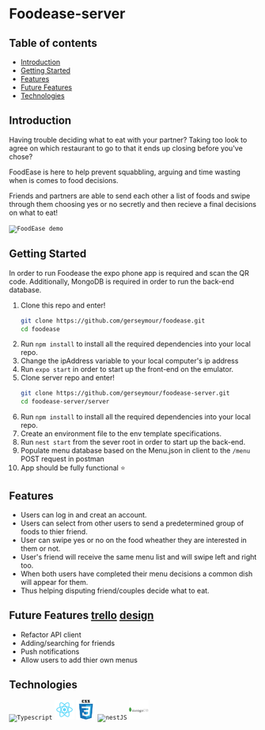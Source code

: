 # Foodease-server
## Table of contents
- [Introduction](#Introduction)
- [Getting Started](#Getting-Started)
- [Features](#Features)
- [Future Features](#Future-Features)
- [Technologies](#Technologies)
## Introduction
  Having trouble deciding what to eat with your partner? Taking too look to agree on which restaurant to go to that it ends up closing before you've chose?
  
  FoodEase is here to help prevent squabbling, arguing and time wasting when is comes to food decisions.
  
  Friends and partners are able to send each other a list of foods and swipe through them choosing yes or no secretly and then recieve a final decisions on what to eat!

<code><img height="400" alt="FoodEase demo" src="https://user-images.githubusercontent.com/61637775/125168578-1e0a3580-e19e-11eb-9910-5a589100b929.png"></code>

## Getting Started
In order to run Foodease the expo phone app is required and scan the QR code. Additionally, MongoDB is required in order to run the back-end database.
1. Clone this repo and enter!
   ```bash
   git clone https://github.com/gerseymour/foodease.git
   cd foodease
   ```
2. Run ````npm install```` to install all the required dependencies into your local repo.
3. Change the ipAddress variable to your local computer's ip address
4. Run ````expo start```` in order to start up the front-end on the emulator.
5. Clone server repo and enter!
   ```bash
   git clone https://github.com/gerseymour/foodease-server.git
   cd foodease-server/server
   ```
6. Run ````npm install```` to install all the required dependencies into your local repo.
7. Create an environment file to the env template specifications.
8. Run ````nest start````  from the sever root in order to start up the back-end.
9. Populate menu database based on the Menu.json in client to the ````/menu```` POST request in postman
10. App should be fully functional :star:

## Features
 - Users can log in and creat an account.
 - Users can select from other users to send a predetermined group of foods to thier friend.
 - User can swipe yes or no on the food wheather they are interested in them or not.
 - User's friend will receive the same menu list and will swipe left and right too.
 - When both users have completed their menu decisions a common dish will appear for them.
 - Thus helping disputing friend/couples decide what to eat.

## Future Features [trello](https://trello.com/b/hq4TKWON/project) [design](https://www.figma.com/file/uxMzT2qkHqiJ1bgAAxfmKh/Foodease?node-id=5676%3A43)

 - Refactor API client
 - Adding/searching for friends 
 - Push notifications 
 - Allow users to add thier own menus


## Technologies
  <code><img height="40" alt="Typescript" src="https://github.com/remojansen/logo.ts/blob/master/ts.png"></code>
  <code><img height="40" alt="ReactNative" src="https://raw.githubusercontent.com/github/explore/80688e429a7d4ef2fca1e82350fe8e3517d3494d/topics/react/react.png"></code>
  <code><img height="40" alt="CSS" src="https://raw.githubusercontent.com/github/explore/80688e429a7d4ef2fca1e82350fe8e3517d3494d/topics/css/css.png"></code>
  <code><img height="40" alt="nestJS" src="https://user-images.githubusercontent.com/61637775/125139677-df766b80-e108-11eb-9d1d-8c6a3754c448.png"></code>
  <code><img height="40" alt="MongoDB" src="https://raw.githubusercontent.com/github/explore/80688e429a7d4ef2fca1e82350fe8e3517d3494d/topics/mongodb/mongodb.png"></code>
